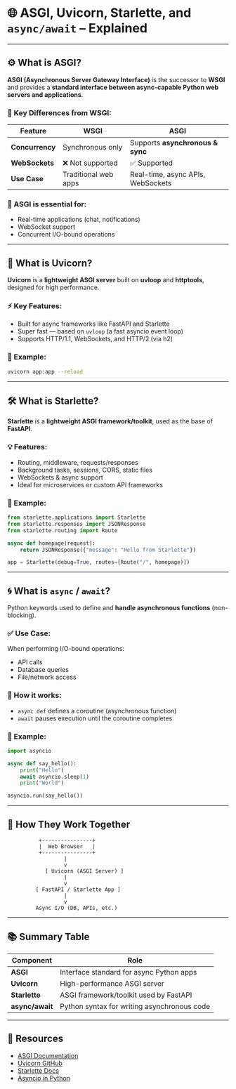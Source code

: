 
# 🌐 ASGI, Uvicorn, Starlette, and `async/await` – Explained

---

## ⚙️ What is ASGI?

**ASGI (Asynchronous Server Gateway Interface)** is the successor to **WSGI** and provides a **standard interface between async-capable Python web servers and applications**.

### 🔄 Key Differences from WSGI:

| Feature        | WSGI                            | ASGI                              |
|----------------|----------------------------------|-----------------------------------|
| **Concurrency** | Synchronous only                | Supports **asynchronous & sync** |
| **WebSockets** | ❌ Not supported                 | ✅ Supported                      |
| **Use Case**   | Traditional web apps             | Real-time, async APIs, WebSockets |

### 📌 ASGI is essential for:
- Real-time applications (chat, notifications)
- WebSocket support
- Concurrent I/O-bound operations

---

## 🚀 What is Uvicorn?

**Uvicorn** is a **lightweight ASGI server** built on **uvloop** and **httptools**, designed for high performance.

### ⚡ Key Features:
- Built for async frameworks like FastAPI and Starlette
- Super fast — based on `uvloop` (a fast asyncio event loop)
- Supports HTTP/1.1, WebSockets, and HTTP/2 (via h2)

### 🧪 Example:
```bash
uvicorn app:app --reload
```

---

## 🛠️ What is Starlette?

**Starlette** is a **lightweight ASGI framework/toolkit**, used as the base of **FastAPI**.

### 💡 Features:
- Routing, middleware, requests/responses
- Background tasks, sessions, CORS, static files
- WebSockets & async support
- Ideal for microservices or custom API frameworks

### 🧪 Example:
```python
from starlette.applications import Starlette
from starlette.responses import JSONResponse
from starlette.routing import Route

async def homepage(request):
    return JSONResponse({"message": "Hello from Starlette"})

app = Starlette(debug=True, routes=[Route("/", homepage)])
```

---

## 🌀 What is `async` / `await`?

Python keywords used to define and **handle asynchronous functions** (non-blocking).

### ✅ Use Case:
When performing I/O-bound operations:
- API calls
- Database queries
- File/network access

### 🧠 How it works:
- `async def` defines a coroutine (asynchronous function)
- `await` pauses execution until the coroutine completes

### 🧪 Example:
```python
import asyncio

async def say_hello():
    print("Hello")
    await asyncio.sleep(1)
    print("World")

asyncio.run(say_hello())
```

---

## 🔗 How They Work Together

```
          +----------------+
          |  Web Browser   |
          +----------------+
                  |
                  v
            [ Uvicorn (ASGI Server) ]
                  |
                  v
         [ FastAPI / Starlette App ]
                  |
                  v
         Async I/O (DB, APIs, etc.)
```

---

## 📚 Summary Table

| Component   | Role                                                |
|-------------|-----------------------------------------------------|
| **ASGI**    | Interface standard for async Python apps             |
| **Uvicorn** | High-performance ASGI server                         |
| **Starlette** | ASGI framework/toolkit used by FastAPI             |
| **async/await** | Python syntax for writing asynchronous code     |

---

## 🔗 Resources

- [ASGI Documentation](https://asgi.readthedocs.io/)
- [Uvicorn GitHub](https://github.com/encode/uvicorn)
- [Starlette Docs](https://www.starlette.io/)
- [Asyncio in Python](https://docs.python.org/3/library/asyncio.html)
